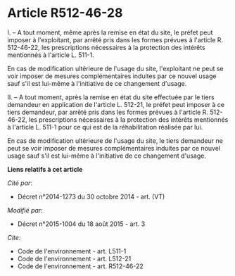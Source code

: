 # Article R512-46-28

I. – A tout moment, même après la remise en état du site, le préfet peut imposer à l'exploitant, par arrêté pris dans les
formes prévues à l'article R. 512-46-22, les prescriptions nécessaires à la protection des intérêts mentionnés à l'article L.
511-1. 

En cas de modification ultérieure de l'usage du site, l'exploitant ne peut se voir imposer de mesures complémentaires
induites par ce nouvel usage sauf s'il est lui-même à l'initiative de ce changement d'usage.

II. – A tout moment, après la remise en état du site effectuée par le tiers demandeur en application de l'article L. 512-21,
le préfet peut imposer à ce tiers demandeur, par arrêté pris dans les formes prévues à l'article R. 512-46-22, les
prescriptions nécessaires à la protection des intérêts mentionnés à l'article L. 511-1 pour ce qui est de la réhabilitation
réalisée par lui.

En cas de modification ultérieure de l'usage du site, le tiers demandeur ne peut se voir imposer de mesures complémentaires
induites par ce nouvel usage sauf s'il est lui-même à l'initiative de ce changement d'usage.

**Liens relatifs à cet article**

_Cité par_:

  - Décret n°2014-1273 du 30 octobre 2014 - art. (VT)

_Modifié par_:

  - Décret n°2015-1004 du 18 août 2015 - art. 3

_Cite_:

  - Code de l'environnement - art. L511-1
  - Code de l'environnement - art. L512-21
  - Code de l'environnement - art. R512-46-22
